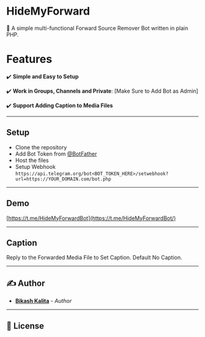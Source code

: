 # HideMyForward

🤖 A simple multi-functional Forward Source Remover Bot written in plain PHP. 

# Features

✔️ **Simple and Easy to Setup**

✔️ **Work in Groups, Channels and Private**: [Make Sure to Add Bot as Admin]

✔️ **Support Adding Caption to Media Files**

---

## Setup

- Clone the repository
- Add Bot Token from [@BotFather]('https://telegram.com/Botfather)
- Host the files
- Setup Webhook ``https://api.telegram.org/bot<BOT_TOKEN_HERE>/setwebhook?url=https://YOUR_DOMAIN.com/bot.php
``

---

## Demo 

[https://t.me/HideMyForwardBot](https://t.me/HideMyForwardBot/)

---

## Caption 

Reply to the Forwarded Media File to Set Caption.
Default No Caption.

---

## ✍️ Author

- [**Bikash Kalita**](https://github.com/BikashKalita) - _Author_

---

## 📜 License
